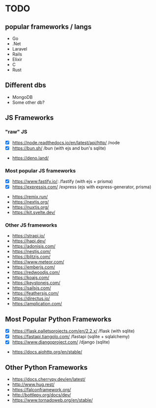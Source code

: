 # TODO

## popular frameworks / langs

- Go
- .Net
- Laravel
- Rails
- Elixir
- C
- Rust

## Different dbs

- MongoDB
- Some other db?

## JS Frameworks

### "raw" JS

- [x] https://node.readthedocs.io/en/latest/api/http/ /node
- [x] https://bun.sh/ /bun (with ejs and bun's sqlite)
- https://deno.land/

### Most popular JS frameworks

- [x] https://www.fastify.io/: /fastify (with ejs + prisma)
- [x] https://expressjs.com/ /express (ejs with express-generator, prisma)
- https://remix.run/
- https://nextjs.org/
- https://nuxtjs.org/
- https://kit.svelte.dev/

### Other JS frameworks

- https://strapi.io/
- https://hapi.dev/
- https://adonisjs.com/
- https://nestjs.com/
- https://blitzjs.com/
- https://www.meteor.com/
- https://emberjs.com/
- https://redwoodjs.com/
- https://koajs.com/
- https://keystonejs.com/
- https://sailsjs.com/
- https://feathersjs.com/
- https://directus.io/
- https://amplication.com/

## Most Popular Python Frameworks

- [x] https://flask.palletsprojects.com/en/2.2.x/ /flask (with sqlite)
- [x] https://fastapi.tiangolo.com/ /fastapi (sqlite + sqlalchemy)
- [x] https://www.djangoproject.com/ /django (sqlite)
- https://docs.aiohttp.org/en/stable/

## Other Python Frameworks

- https://docs.cherrypy.dev/en/latest/
- http://www.hug.rest/
- https://falconframework.org/
- http://bottlepy.org/docs/dev/
- https://www.tornadoweb.org/en/stable/


